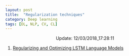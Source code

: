 ```yaml
---
layout: post
title:  "Regularization techniques"
category: Deep learning
tags: [DL, NLP, CV, CL]
---
```






<center> Update: 12/03/2018_17:28:11</center>

  	
1. [ Regularizing and Optimizing LSTM Language Models](https://rawgit.com/elbayadm/PaperNotes/master/notes/regularization/2017-Regularizing-and-Optimizing-LSTM-Language-Models.html)
